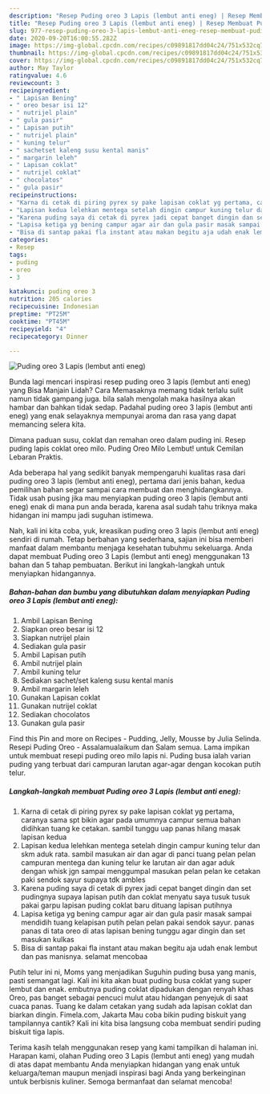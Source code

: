 ```yaml
---
description: "Resep Puding oreo 3 Lapis (lembut anti eneg) | Resep Membuat Puding oreo 3 Lapis (lembut anti eneg) Yang Sedap"
title: "Resep Puding oreo 3 Lapis (lembut anti eneg) | Resep Membuat Puding oreo 3 Lapis (lembut anti eneg) Yang Sedap"
slug: 977-resep-puding-oreo-3-lapis-lembut-anti-eneg-resep-membuat-puding-oreo-3-lapis-lembut-anti-eneg-yang-sedap
date: 2020-09-20T16:00:55.282Z
image: https://img-global.cpcdn.com/recipes/c09891817dd04c24/751x532cq70/puding-oreo-3-lapis-lembut-anti-eneg-foto-resep-utama.jpg
thumbnail: https://img-global.cpcdn.com/recipes/c09891817dd04c24/751x532cq70/puding-oreo-3-lapis-lembut-anti-eneg-foto-resep-utama.jpg
cover: https://img-global.cpcdn.com/recipes/c09891817dd04c24/751x532cq70/puding-oreo-3-lapis-lembut-anti-eneg-foto-resep-utama.jpg
author: May Taylor
ratingvalue: 4.6
reviewcount: 3
recipeingredient:
- " Lapisan Bening"
- " oreo besar isi 12"
- " nutrijel plain"
- " gula pasir"
- " Lapisan putih"
- " nutrijel plain"
- " kuning telur"
- " sachetset kaleng susu kental manis"
- " margarin leleh"
- " Lapisan coklat"
- " nutrijel coklat"
- " chocolatos"
- " gula pasir"
recipeinstructions:
- "Karna di cetak di piring pyrex sy pake lapisan coklat yg pertama, caranya sama spt bikin agar pada umumnya campur semua bahan didihkan tuang ke cetakan. sambil tunggu uap panas hilang masak lapisan kedua"
- "Lapisan kedua lelehkan mentega setelah dingin campur kuning telur dan skm aduk rata. sambil masukan air dan agar di panci tuang pelan pelan campuran mentega dan kuning telur ke larutan air dan agar aduk dengan whisk jgn sampai menggumpal masukan pelan pelan ke cetakan paki sendok sayur supaya tdk ambles"
- "Karena puding saya di cetak di pyrex jadi cepat banget dingin dan set pudingnya supaya lapisan putih dan coklat menyatu saya tusuk tusuk pakai garpu lapisan puding coklat baru dituang lapisan putihnya"
- "Lapisa ketiga yg bening campur agar air dan gula pasir masak sampai mendidih tuang kelapisan putih pelan pelan pakai sendok sayur. panas panas di tata oreo di atas lapisan bening tunggu agar dingin dan set masukan kulkas"
- "Bisa di santap pakai fla instant atau makan begitu aja udah enak lembut dan pas manisnya. selamat mencobaa"
categories:
- Resep
tags:
- puding
- oreo
- 3

katakunci: puding oreo 3 
nutrition: 205 calories
recipecuisine: Indonesian
preptime: "PT25M"
cooktime: "PT45M"
recipeyield: "4"
recipecategory: Dinner

---
```



![Puding oreo 3 Lapis (lembut anti eneg)](https://img-global.cpcdn.com/recipes/c09891817dd04c24/751x532cq70/puding-oreo-3-lapis-lembut-anti-eneg-foto-resep-utama.jpg)

Bunda lagi mencari inspirasi resep puding oreo 3 lapis (lembut anti eneg) yang Bisa Manjain Lidah? Cara Memasaknya memang tidak terlalu sulit namun tidak gampang juga. bila salah mengolah maka hasilnya akan hambar dan bahkan tidak sedap. Padahal puding oreo 3 lapis (lembut anti eneg) yang enak selayaknya mempunyai aroma dan rasa yang dapat memancing selera kita.

Dimana paduan susu, coklat dan remahan oreo dalam puding ini. Resep puding lapis coklat oreo milo. Puding Oreo Milo Lembut! untuk Cemilan Lebaran Praktis.

Ada beberapa hal yang sedikit banyak mempengaruhi kualitas rasa dari puding oreo 3 lapis (lembut anti eneg), pertama dari jenis bahan, kedua pemilihan bahan segar sampai cara membuat dan menghidangkannya. Tidak usah pusing jika mau menyiapkan puding oreo 3 lapis (lembut anti eneg) enak di mana pun anda berada, karena asal sudah tahu triknya maka hidangan ini mampu jadi suguhan istimewa.


Nah, kali ini kita coba, yuk, kreasikan puding oreo 3 lapis (lembut anti eneg) sendiri di rumah. Tetap berbahan yang sederhana, sajian ini bisa memberi manfaat dalam membantu menjaga kesehatan tubuhmu sekeluarga. Anda dapat membuat Puding oreo 3 Lapis (lembut anti eneg) menggunakan 13 bahan dan 5 tahap pembuatan. Berikut ini langkah-langkah untuk menyiapkan hidangannya.

<!--inarticleads1-->

##### Bahan-bahan dan bumbu yang dibutuhkan dalam menyiapkan Puding oreo 3 Lapis (lembut anti eneg):

1. Ambil  Lapisan Bening
1. Siapkan  oreo besar isi 12
1. Siapkan  nutrijel plain
1. Sediakan  gula pasir
1. Ambil  Lapisan putih
1. Ambil  nutrijel plain
1. Ambil  kuning telur
1. Sediakan  sachet/set kaleng susu kental manis
1. Ambil  margarin leleh
1. Gunakan  Lapisan coklat
1. Gunakan  nutrijel coklat
1. Sediakan  chocolatos
1. Gunakan  gula pasir


Find this Pin and more on Recipes - Pudding, Jelly, Mousse by Julia Selinda. Resepi Puding Oreo - Assalamualaikum dan Salam semua. Lama impikan untuk membuat resepi puding oreo milo lapis ni. Puding busa ialah varian puding yang terbuat dari campuran larutan agar-agar dengan kocokan putih telur. 

<!--inarticleads2-->

##### Langkah-langkah membuat Puding oreo 3 Lapis (lembut anti eneg):

1. Karna di cetak di piring pyrex sy pake lapisan coklat yg pertama, caranya sama spt bikin agar pada umumnya campur semua bahan didihkan tuang ke cetakan. sambil tunggu uap panas hilang masak lapisan kedua
1. Lapisan kedua lelehkan mentega setelah dingin campur kuning telur dan skm aduk rata. sambil masukan air dan agar di panci tuang pelan pelan campuran mentega dan kuning telur ke larutan air dan agar aduk dengan whisk jgn sampai menggumpal masukan pelan pelan ke cetakan paki sendok sayur supaya tdk ambles
1. Karena puding saya di cetak di pyrex jadi cepat banget dingin dan set pudingnya supaya lapisan putih dan coklat menyatu saya tusuk tusuk pakai garpu lapisan puding coklat baru dituang lapisan putihnya
1. Lapisa ketiga yg bening campur agar air dan gula pasir masak sampai mendidih tuang kelapisan putih pelan pelan pakai sendok sayur. panas panas di tata oreo di atas lapisan bening tunggu agar dingin dan set masukan kulkas
1. Bisa di santap pakai fla instant atau makan begitu aja udah enak lembut dan pas manisnya. selamat mencobaa


Putih telur ini ni, Moms yang menjadikan Suguhin puding busa yang manis, pasti semangat lagi. Kali ini kita akan buat puding busa coklat yang super lembut dan enak. embutnya puding coklat dipadukan dengan renyah khas Oreo, pas banget sebagai pencuci mulut atau hidangan penyejuk di saat cuaca panas. Tuang ke dalam cetakan yang sudah ada lapisan coklat dan biarkan dingin. Fimela.com, Jakarta Mau coba bikin puding biskuit yang tampilannya cantik? Kali ini kita bisa langsung coba membuat sendiri puding biskuit tiga lapis. 

Terima kasih telah menggunakan resep yang kami tampilkan di halaman ini. Harapan kami, olahan Puding oreo 3 Lapis (lembut anti eneg) yang mudah di atas dapat membantu Anda menyiapkan hidangan yang enak untuk keluarga/teman maupun menjadi inspirasi bagi Anda yang berkeinginan untuk berbisnis kuliner. Semoga bermanfaat dan selamat mencoba!
